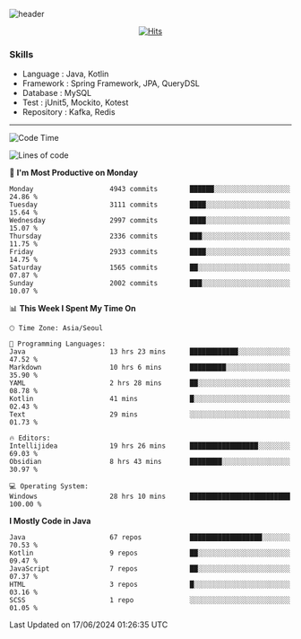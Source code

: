<!-- Github Profile Readme로 프로필 꾸미기 : https://zzsza.github.io/development/2020/07/10/make-github-profile-readme/ -->

<!-- github theme -->
  <!-- 
    ![header](https://capsule-render.vercel.app/api?type=slice&color=e0f0e3&height=150&section=header&text=beasy&fontSize=45)
  -->
  ![header](https://capsule-render.vercel.app/api?type=soft&color=e0f0e3&height=150&section=header&text=Choi-YongSeok&fontSize=55&animation=twinkling)


<!-- hits count : https://hits.seeyoufarm.com/ -->
<div align=center>
    
  [![Hits](https://hits.seeyoufarm.com/api/count/incr/badge.svg?url=https%3A%2F%2Fgithub.com%2Fchoi-ys&count_bg=%2379C83D&title_bg=%23555555&icon=&icon_color=%23E7E7E7&title=hits&edge_flat=false)](https://hits.seeyoufarm.com)

</div>


<!-- Committed Top Lang -->
<div align=center>
</div>


### Skills
 - Language : Java, Kotlin
 - Framework : Spring Framework, JPA, QueryDSL
 - Database : MySQL
 - Test : jUnit5, Mockito, Kotest
 - Repository : Kafka, Redis

---

<!--START_SECTION:waka-->
![Code Time](http://img.shields.io/badge/Code%20Time-4%2C171%20hrs%2016%20mins-blue)

![Lines of code](https://img.shields.io/badge/From%20Hello%20World%20I%27ve%20Written-14.9%20million%20lines%20of%20code-blue)

📅 **I'm Most Productive on Monday** 

```text
Monday                   4943 commits        ██████░░░░░░░░░░░░░░░░░░░   24.86 % 
Tuesday                  3111 commits        ████░░░░░░░░░░░░░░░░░░░░░   15.64 % 
Wednesday                2997 commits        ████░░░░░░░░░░░░░░░░░░░░░   15.07 % 
Thursday                 2336 commits        ███░░░░░░░░░░░░░░░░░░░░░░   11.75 % 
Friday                   2933 commits        ████░░░░░░░░░░░░░░░░░░░░░   14.75 % 
Saturday                 1565 commits        ██░░░░░░░░░░░░░░░░░░░░░░░   07.87 % 
Sunday                   2002 commits        ███░░░░░░░░░░░░░░░░░░░░░░   10.07 % 
```


📊 **This Week I Spent My Time On** 

```text
🕑︎ Time Zone: Asia/Seoul

💬 Programming Languages: 
Java                     13 hrs 23 mins      ████████████░░░░░░░░░░░░░   47.52 % 
Markdown                 10 hrs 6 mins       █████████░░░░░░░░░░░░░░░░   35.90 % 
YAML                     2 hrs 28 mins       ██░░░░░░░░░░░░░░░░░░░░░░░   08.78 % 
Kotlin                   41 mins             █░░░░░░░░░░░░░░░░░░░░░░░░   02.43 % 
Text                     29 mins             ░░░░░░░░░░░░░░░░░░░░░░░░░   01.73 % 

🔥 Editors: 
Intellijidea             19 hrs 26 mins      █████████████████░░░░░░░░   69.03 % 
Obsidian                 8 hrs 43 mins       ████████░░░░░░░░░░░░░░░░░   30.97 % 

💻 Operating System: 
Windows                  28 hrs 10 mins      █████████████████████████   100.00 % 
```

**I Mostly Code in Java** 

```text
Java                     67 repos            ██████████████████░░░░░░░   70.53 % 
Kotlin                   9 repos             ██░░░░░░░░░░░░░░░░░░░░░░░   09.47 % 
JavaScript               7 repos             ██░░░░░░░░░░░░░░░░░░░░░░░   07.37 % 
HTML                     3 repos             █░░░░░░░░░░░░░░░░░░░░░░░░   03.16 % 
SCSS                     1 repo              ░░░░░░░░░░░░░░░░░░░░░░░░░   01.05 % 
```




 Last Updated on 17/06/2024 01:26:35 UTC
<!--END_SECTION:waka-->

<!-- 
![footer](https://capsule-render.vercel.app/api?section=footer&type=slice&color=e0f0e3)
-->

